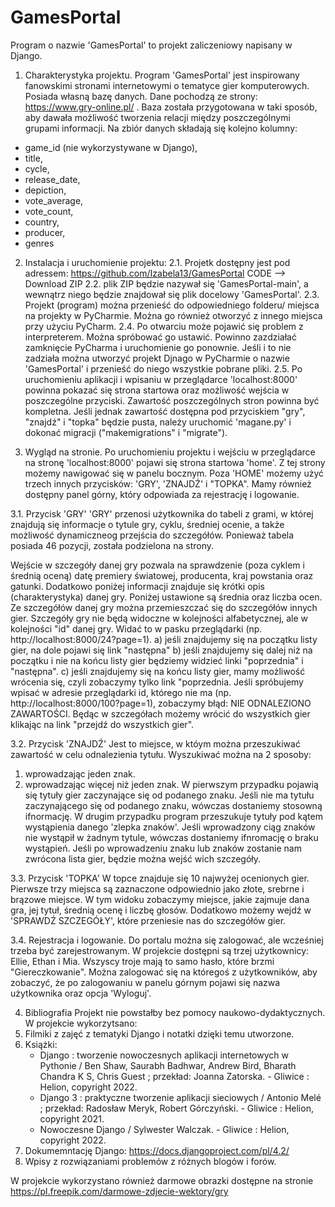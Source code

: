 # GamesPortal
Program o nazwie 'GamesPortal' to projekt zaliczeniowy napisany w Django. 


1. Charakterystyka projektu.
Program 'GamesPortal' jest inspirowany fanowskimi stronami internetowymi o tematyce gier komputerowych. Posiada własną bazę danych. Dane pochodzą ze strony: https://www.gry-online.pl/ . Baza została przygotowana w taki sposób, aby dawała możliwość tworzenia relacji między poszczególnymi grupami informacji. Na zbiór danych składają się kolejno kolumny:
- game_id (nie wykorzystywane w Django),
- title,
- cycle,
- release_date,
- depiction,
- vote_average,
- vote_count,
- country,
- producer,
- genres


2. Instalacja i uruchomienie projektu:
2.1. Projetk dostępny jest pod adressem: https://github.com/Izabela13/GamesPortal
   CODE --> Download ZIP
2.2. plik ZIP będzie nazywał się 'GamesPortal-main', a wewnątrz niego będzie znajdował się plik docelowy 'GamesPortal'.
2.3. Projekt (program) można przenieść do odpowiedniego folderu/ miejsca na projekty w PyCharmie. Można go również otworzyć z innego miejsca przy użyciu PyCharm.
2.4. Po otwarciu może pojawić się problem z interpreterem. Można spróbować go ustawić. Powinno zazdziałać zamknięcie PyCharma i uruchomienie go ponownie. Jeśli i to nie zadziała można utworzyć projekt Djnago w PyCharmie o nazwie 'GamesPortal' i przenieść do niego wszystkie pobrane pliki.
2.5. Po uruchomieniu aplikacji i wpisaniu w przeglądarce 'localhost:8000' powinna pokazać się strona startowa oraz możliwość wejścia w poszczególne przyciski. Zawartość poszczególnych stron powinna być kompletna. Jeśli jednak zawartość dostępna pod przyciskiem "gry", "znajdź" i "topka" będzie pusta, należy uruchomić 'magane.py' i dokonać migracji ("makemigrations" i "migrate").


3. Wygląd na stronie.
Po uruchomieniu projektu i wejściu w przeglądarce na stronę 'localhost:8000' pojawi się strona startowa 'home'. Z tej strony możemy nawigować się w panelu bocznym. Poza 'HOME' możemy użyć trzech innych przycisków: 'GRY', 'ZNAJDŹ' i "TOPKA". Mamy również dostępny panel górny, który odpowiada za rejestrację i logowanie.

3.1. Przycisk 'GRY' 
'GRY' przenosi użytkownika do tabeli z grami, w której znajdują się informacje o tytule gry, cyklu, średniej ocenie, a także możliwość dynamiczneog przejścia do szczegółów. Ponieważ tabela posiada 46 pozycji, została podzielona na strony. 

Wejście w szczegóły danej gry pozwala na sprawdzenie (poza cyklem i średnią oceną) datę premiery światowej, producenta, kraj powstania oraz gatunki. Dodatkowo poniżej informacji znajduje się krótki opis (charakterystyka) danej gry. Poniżej ustawione są średnia oraz liczba ocen. Ze szczegółów danej gry można przemieszczać się do szczegółów innych gier. Szczegóły gry nie będą widoczne w kolejności alfabetycznej, ale w kolejności "id" danej gry. Widać to w pasku przeglądarki (np. http://localhost:8000/24?page=1). 
a) jeśli znajdujemy się na początku listy gier, na dole pojawi się link "następna"
b) jeśli znajdujemy się dalej niż na początku i nie na końcu listy gier będziemy widzieć linki "poprzednia" i "następna".
c) jeśli znajdujemy się na końcu listy gier, mamy możliwość wrócenia się, czyli zobaczymy tylko link "poprzednia. 
Jeśli spróbujemy wpisać w adresie przeglądarki id, którego nie ma (np. http://localhost:8000/100?page=1), zobaczymy błąd: NIE ODNALEZIONO ZAWARTOŚCI.
Będąc w szczegółach możemy wrócić do wszystkich gier klikając na link "przejdź do wszystkich gier".

3.2. Przycisk 'ZNAJDŹ'
Jest to miejsce, w któym można przeszukiwać zawartość w celu odnalezienia tytułu. Wyszukiwać można na 2 sposoby:
1) wprowadzając jeden znak.
2) wprowadzając więcej niż jeden znak.
W pierwszym przypadku pojawią się tytuły gier zaczynające się od podanego znaku. Jeśli nie ma tytułu zaczynającego się od podanego znaku, wówczas dostaniemy stosowną ifnormację.
W drugim przypadku program przeszukuje tytuły pod kątem wystąpienia danego 'zlepka znaków'. Jeśli wprowadzony ciąg znaków nie wystąpił w żadnym tytule, wówczas dostaniemy ifnromację o braku wystąpień.
Jeśli po wprowadzeniu znaku lub znaków zostanie nam zwrócona lista gier, będzie można wejść wich szczegóły. 

3.3. Przycisk 'TOPKA'
W topce znajduje się 10 najwyżej ocenionych gier. Pierwsze trzy miejsca są zaznaczone odpowiednio jako złote, srebrne i brązowe miejsce. W tym widoku zobaczymy miejsce, jakie zajmuje dana gra, jej tytuł, średnią ocenę i liczbę głosów. Dodatkowo możemy wejdź w 'SPRAWDŹ SZCZEGÓŁY', które przeniesie nas do szczegółów gier. 

3.4. Rejestracja i logowanie.
Do portalu można się zalogować, ale wcześniej trzeba być zarejestrowanym. W projekcie dostępni są trzej użytkownicy: Ellie, Ethan i Mia. Wszyscy troje mają to samo hasło, które brzmi "Giereczkowanie". Można zalogować się na któregoś z użytkowników, aby zobaczyć, że po zalogowaniu w panelu górnym pojawi się nazwa użytkownika oraz opcja 'Wyloguj'. 


4. Bibliografia
Projekt nie powstałby bez pomocy naukowo-dydaktycznych. W projekcie wykorzytsano:
1. Filmiki z zajęć z tematyki Django i notatki dzięki temu utworzone.
2. Książki:
   - Django : tworzenie nowoczesnych aplikacji internetowych w Pythonie / Ben Shaw, Saurabh Badhwar, Andrew Bird, Bharath Chandra K S, Chris Guest ; przekład: Joanna Zatorska. - Gliwice : Helion, copyright 2022.
   - Django 3 : praktyczne tworzenie aplikacji sieciowych / Antonio Melé ; przekład: Radosław Meryk, Robert Górczyński. - Gliwice : Helion, copyright 2021.
   - Nowoczesne Django / Sylwester Walczak. - Gliwice : Helion, copyright 2022.
4. Dokumemntację Django: https://docs.djangoproject.com/pl/4.2/
5. Wpisy z rozwiązaniami problemów z różnych blogów i forów.

W projekcie wykorzystano również darmowe obrazki dostępne na stronie https://pl.freepik.com/darmowe-zdjecie-wektory/gry
